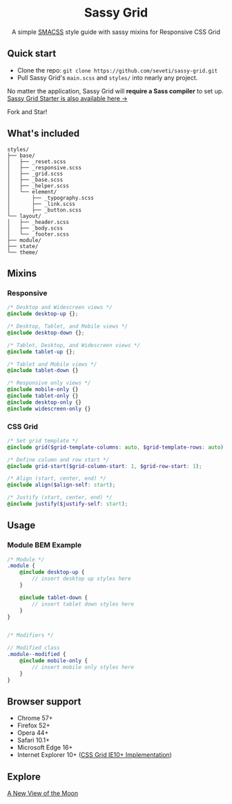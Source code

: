 <h1 align="center">Sassy Grid</h1>
<p align="center">
    A simple <a href="https://smacss.com/">SMACSS</a> style guide with sassy mixins for Responsive CSS Grid
</p>

## Quick start
* Clone the repo: `git clone https://github.com/seveti/sassy-grid.git`
* Pull Sassy Grid's `main.scss` and `styles/` into nearly any project.

No matter the application, Sassy Grid will **require a Sass compiler** to set up. [Sassy Grid Starter is also available here ->](https://github.com/seveti/sassy-grid-starter)

Fork and Star!

## What's included
```
styles/
├── base/
│   ├── _reset.scss
│   ├── _responsive.scss
│   ├── _grid.scss
│   ├── _base.scss
│   ├── _helper.scss
│   └── element/
│       ├── _typography.scss
│       ├── _link.scss
│       ├── _button.scss
└── layout/
│   ├── _header.scss
│   ├── _body.scss
│   └── _footer.scss
├── module/
├── state/
└── theme/
```

## Mixins
### Responsive
```scss
/* Desktop and Widescreen views */
@include desktop-up {};

/* Desktop, Tablet, and Mobile views */
@include desktop-down {};

/* Tablet, Desktop, and Widescreen views */
@include tablet-up {};

/* Tablet and Mobile views */
@include tablet-down {}

/* Responsive only views */
@include mobile-only {}
@include tablet-only {}
@include desktop-only {}
@include widescreen-only {}
```

### CSS Grid
```scss
/* Set grid template */
@include grid($grid-template-columns: auto, $grid-template-rows: auto);

/* Define column and row start */
@include grid-start($grid-column-start: 1, $grid-row-start: 1);

/* Align (start, center, end) */
@include align($align-self: start);

/* Justify (start, center, end) */
@include justify($justify-self: start);
```

## Usage
### Module BEM Example
```scss
/* Module */
.module {
    @include desktop-up {
        // insert desktop up styles here
    }

    @include tablet-down {
        // insert tablet down styles here
    }
}


/* Modifiers */

// Modified class
.module--modified {
    @include mobile-only {
        // insert mobile only styles here
    }
}
```

## Browser support
* Chrome 57+
* Firefox 52+
* Opera 44+
* Safari 10.1+
* Microsoft Edge 16+
* Internet Explorer 10+ (<a href="https://www.w3.org/TR/2011/WD-css3-grid-layout-20110407/">CSS Grid IE10+ Implementation</a>)

## Explore
[A New View of the Moon](https://www.youtube.com/watch?v=XCrJ3NflOpE)